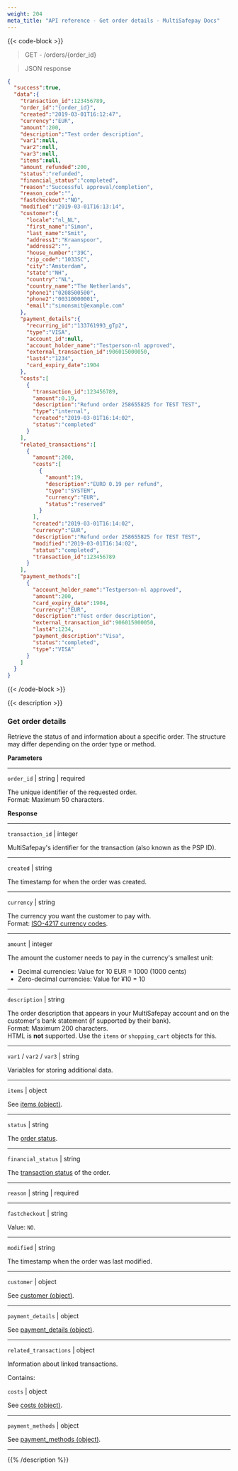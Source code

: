 ```yaml
---
weight: 204
meta_title: "API reference - Get order details - MultiSafepay Docs"
---
```

{{< code-block >}}
> GET - /orders/{order_id}


> JSON response

```json
{
  "success":true,
  "data":{
    "transaction_id":123456789,
    "order_id":"{order_id}",
    "created":"2019-03-01T16:12:47",
    "currency":"EUR",
    "amount":200,
    "description":"Test order description",
    "var1":null,
    "var2":null,
    "var3":null,
    "items":null,
    "amount_refunded":200,
    "status":"refunded",
    "financial_status":"completed",
    "reason":"Successful approval/completion",
    "reason_code":"",
    "fastcheckout":"NO",
    "modified":"2019-03-01T16:13:14",
    "customer":{
      "locale":"nl_NL",
      "first_name":"Simon",
      "last_name":"Smit",
      "address1":"Kraanspoor",
      "address2":"",
      "house_number":"39C",
      "zip_code":"1033SC",
      "city":"Amsterdam",
      "state":"NH",
      "country":"NL",
      "country_name":"The Netherlands",
      "phone1":"0208500500",
      "phone2":"00310000001",
      "email":"simonsmit@example.com"
    },
    "payment_details":{
      "recurring_id":"133761993_gTp2",
      "type":"VISA",
      "account_id":null,
      "account_holder_name":"Testperson-nl approved",
      "external_transaction_id":906015000050,
      "last4":"1234",
      "card_expiry_date":1904
    },
    "costs":[
      {
        "transaction_id":123456789,
        "amount":0.19,
        "description":"Refund order 258655825 for TEST TEST",
        "type":"internal",
        "created":"2019-03-01T16:14:02",
        "status":"completed"
      }
    ],
    "related_transactions":[
      {
        "amount":200,
        "costs":[
          {
            "amount":19,
            "description":"EURO 0.19 per refund",
            "type":"SYSTEM",
            "currency":"EUR",
            "status":"reserved"
          }
        ],
        "created":"2019-03-01T16:14:02",
        "currency":"EUR",
        "description":"Refund order 258655825 for TEST TEST",
        "modified":"2019-03-01T16:14:02",
        "status":"completed",
        "transaction_id":123456789
      }
    ],
    "payment_methods":[
      {
        "account_holder_name":"Testperson-nl approved",
        "amount":200,
        "card_expiry_date":1904,
        "currency":"EUR",
        "description":"Test order description",
        "external_transaction_id":906015000050,
        "last4":1234,
        "payment_description":"Visa",
        "status":"completed",
        "type":"VISA"
      }
    ]
  }
}
```
{{< /code-block >}}

{{< description >}}
### Get order details

Retrieve the status of and information about a specific order. The structure may differ depending on the order type or method.

**Parameters**

----------------
`order_id` | string | required

The unique identifier of the requested order.                             
Format: Maximum 50 characters.


**Response**

----------------
`transaction_id` | integer

MultiSafepay's identifier for the transaction (also known as the PSP ID).

----------------
`created` | string

The timestamp for when the order was created.

----------------
`currency` | string 

The currency you want the customer to pay with.  
Format: [ISO-4217 currency codes](https://www.iso.org/iso-4217-currency-codes.html). 

----------------
`amount` | integer 

The amount the customer needs to pay in the currency's smallest unit:

- Decimal currencies: Value for 10 EUR = 1000 (1000 cents)
- Zero-decimal currencies: Value for ¥10 = 10 

----------------
`description` | string 

The order description that appears in your MultiSafepay account and on the customer's bank statement (if supported by their bank).   
Format: Maximum 200 characters.   
HTML is **not** supported. Use the `items` or `shopping_cart` objects for this.

----------------
`var1` / `var2` / `var3` | string 

Variables for storing additional data. 

----------------
`items` | object 

See [items (object)](/api/#items-object).

----------------
`status` | string

The [order status](/about-payments/multisafepay-statuses/). 

----------------
`financial_status` | string

The [transaction status](/about-payments/multisafepay-statuses/) of the order.

----------------
`reason` | string | required
 

----------------
`fastcheckout` | string 

Value: `NO`.

----------------
`modified` | string

The timestamp when the order was last modified.

----------------
`customer` | object 

See [customer (object)](/api/#customer-object).

----------------
`payment_details` | object

See [payment_details (object)](/api/#payment-details-object).

----------------
`related_transactions` | object

Information about linked transactions.

Contains:  

`costs` | object

See [costs (object)](/api/#costs-object).

----------------
`payment_methods` | object

See [payment_methods (object)](/api/#payment-methods-object).

----------------

{{% /description %}}
